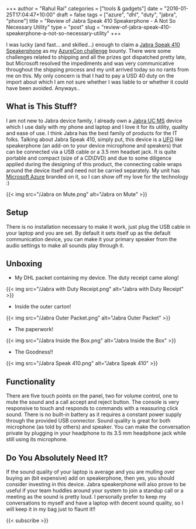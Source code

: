 +++
author = "Rahul Rai"
categories = ["tools & gadgets"]
date = "2016-01-25T17:04:47+10:00"
draft = false
tags = ["azure", "dhl", "duty", "jabra", "phone"]
title = "Review of Jabra Speak 410 Speakerphone - A Not So Necessary Utility"
type = "post"
slug = "review-of-jabra-speak-410-speakerphone-a-not-so-necessary-utility"
+++

I was lucky (and fast... and skilled...) enough to claim a [Jabra Speak 410 Speakerphone](http://www.jabra.in/support/jabra-speak-410_7410-209) as my [AzureCon challenge](https://challenge.azurecon.com/) bounty. There were some challenges related to shipping and all the prizes got dispatched pretty late, but Microsoft resolved the impediments and was very communicative throughout the shipping process and my unit arrived today so no rants from me on this. My only concern is that I had to pay a USD 40 duty on the import about which I am not sure whether I was liable to or whether it could have been avoided. Anyways..

## What is This Stuff?

I am not new to Jabra device family, I already own a [Jabra UC MS](http://www.jabra.com/support/jabra-supreme-uc-ms_5078-230-405) device which I use daily with my phone and laptop and I love it for its utility, quality and ease of use. I think Jabra has the best family of products for the IT folks. Talking about Jabra Speak 410, simply put, this device is a [UFO](http://www.ufosightingsdaily.com/) like speakerphone (an add-on to your device microphone and speakers) that can be connected via a USB cable or a 3.5 mm headset jack. It is quite portable and compact (size of a CD\DVD) and due to some diligence applied during the designing of this product, the connecting cable wraps around the device itself and need not be carried separately. My unit has [Microsoft Azure](https://azure.microsoft.com/) branded on it, so I can show off my love for the technology :)

{{< img src="/Jabra on Mute.png" alt="Jabra on Mute" >}}

## Setup

There is no installation necessary to make it work, just plug the USB cable in your laptop and you are set. By default it sets itself up as the default communication device, you can make it your primary speaker from the audio settings to make all sounds play through it.

## Unboxing

- My DHL packet containing my device. The duty receipt came along!

{{< img src="/Jabra with Duty Receipt.png" alt="Jabra with Duty Receipt" >}}

- Inside the outer carton!

{{< img src="/Jabra Outer Packet.png" alt="Jabra Outer Packet" >}}

- The paperwork!

{{< img src="/Jabra Inside the Box.png" alt="Jabra Inside the Box" >}}

- The Goodness!!

{{< img src="/Jabra Speak 410.png" alt="Jabra Speak 410" >}}

## Functionality

There are five touch points on the panel, two for volume control, one to mute the sound and a call accept and reject button. The console is very responsive to touch and responds to commands with a reassuring click sound. There is no built-in battery as it requires a constant power supply through the provided USB connector. Sound quality is great for both microphone (as told by others) and speaker. You can make the conversation private by plugging in your headphone to its 3.5 mm headphone jack while still using its microphone.

## Do You Absolutely Need It?

If the sound quality of your laptop is average and you are mulling over buying an (bit expensive) add on speakerphone, then yes, you should consider investing in this device. Jabra speakerphone will also prove to be useful if your team huddles around your system to join a standup call or a meeting as the sound is pretty loud. I personally prefer to keep my conversations to myself and have a laptop with decent sound quality, so I will keep it in my bag just to flaunt it!!

{{< subscribe >}}
